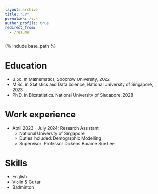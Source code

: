 ```yaml
---
layout: archive
title: "CV"
permalink: /cv/
author_profile: true
redirect_from:
  - /resume
---
```


{% include base_path %}

Education
======
* B.Sc. in Mathematics, Soochow University, 2022
* M.Sc. in Statistics and Data Science, National University of Singapore, 2023
* Ph.D. in Biostatistics, National University of Singapore, 2028

Work experience
======
* April 2023 - July 2024: Research Assistant
  * National University of Singapore
  * Duties included: Demographic Modelling
  * Supervisor: Professor Dickens Borame Sue Lee
  
Skills
======
* English
* Violin & Guitar
* Badminton
